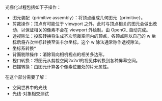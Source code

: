 光栅化过程包括如下子操作：

- 图元装配（primitive assembly）：将顶点组成几何图元（primitive）。
- 剪裁操作：顶点有可能位于 viewport 之外，此时与顶点相关的图元会做出改动，以保证相关的像素不会在 viewport 外绘制。由 OpenGL 自动完成。
- 透视除法：投影转换将生成齐次剪裁空间内的顶点，各顶点除以自己的 w 坐标后将齐次坐标转换至笛卡尔坐标。这个 w 除法通常称作透视除法。
- 坐标系转换*
- 背面剔除操作：消除背向相机视点的相关多边形。
- 视口转换：将图元从剪裁空间2x2x1的视见体转换到各种屏幕空间。
- 扫描转换：由图元计算各个像素位置处的片元属性。

在这个部分需要了解：
- 空间世界中的光线
- 光线-对象相交测试